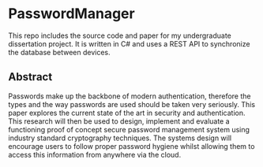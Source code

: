 # PasswordManager

This repo includes the source code and paper for my undergraduate dissertation project.
It is written in C# and uses a REST API to synchronize the database between devices.  

## Abstract

Passwords make up the backbone of modern authentication, therefore the types and the way
passwords are used should be taken very seriously. This paper explores the current state of the
art in security and authentication. This research will then be used to design, implement and
evaluate a functioning proof of concept secure password management system using industry
standard cryptography techniques. The systems design will encourage users to follow proper
password hygiene whilst allowing them to access this information from anywhere via the cloud.

